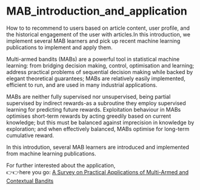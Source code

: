 # MAB_introduction_and_application
How to to recommend to users based on article content, user profile, and the historical engagement of the user with articles.In this introduction, we implement several MAB learners and pick up recent machine learning publications to implement and apply them.


Multi-armed bandits (MABs) are a powerful tool in statistical machine learning: from bridging decision
making, control, optimisation and learning; address practical problems of sequential decision making while
backed by elegant theoretical guarantees; MABs are relatively easily implemented, efficient to run, and are used
in many industrial applications. 

MABs are neither fully supervised nor unsupervised, being partial supervised by
indirect rewards-as a subroutine they employ supervised learning for predicting future rewards. Exploitation
behaviour in MABs optimises short-term rewards by acting greedily based on current knowledge; but this must
be balanced against imprecision in knowledge by exploration; and when effectively balanced, MABs optimise
for long-term cumulative reward. 

In this introdution, several MAB learners are introduced and implemented from machine learning publications.

For further interested about the application,\
👉👉here you go: [A Survey on Practical Applications of Multi-Armed and Contextual Bandits](https://arxiv.org/abs/1904.10040)
